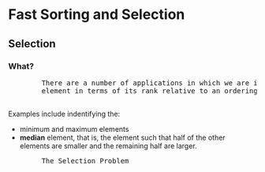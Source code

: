 <div class="show-content user_content clearfix enhanced">
    <h1 class="page-title">Fast Sorting and Selection</h1>
    <h2>Selection</h2>
    <h3>What?</h3>
    <pre>
        There are a number of applications in which we are interested in identifying a single
        element in terms of its rank relative to an ordering of the entire set.
    </pre>
        Examples include indentifying the:
        <ul>
            <li>minimum and maximum elements</li>
            <li><strong>median</strong> element, that is, the element such that half
            of the other elements are smaller and the remaining half are larger.
            </li>
        </ul>
    <pre>
        The Selection Problem
    </pre>
</div>
